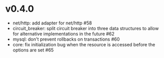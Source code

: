 # v0.4.0

* net/http: add adapter for net/http #58
* circuit_breaker: split circuit breaker into three data structures to allow for
  alternative implementations in the future #62
* mysql: don't prevent rollbacks on transactions #60
* core: fix initialization bug when the resource is accessed before the options
  are set #65
